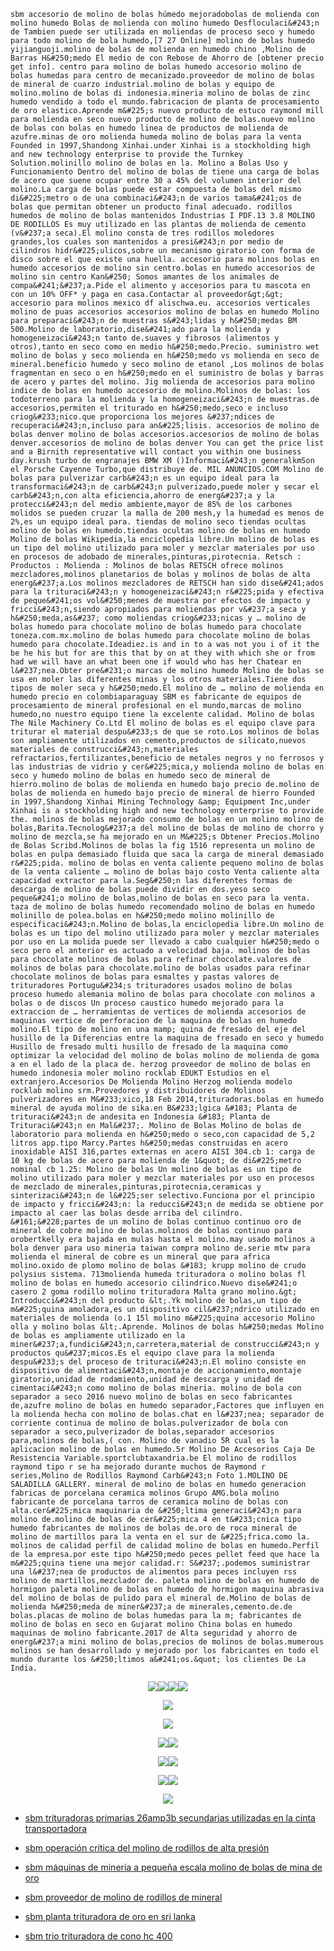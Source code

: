 
```
sbm accesorio de molino de bolas húmedo mejoradobolas de molienda con molino humedo Bolas de molienda con molino humedo Desfloculaci&#243;n de Tambien puede ser utilizada en moliendas de proceso seco y humedo para todo molino de bola humedo,[7 27 Online] molino de bolas humedo yijianguoji.molino de bolas de molienda en humedo chino ,Molino de Barras H&#250;medo El medio de con Rebose de Ahorro de [obtener precio get info]. centro para molino de bolas humedo accesorio molino de bolas humedas para centro de mecanizado.proveedor de molino de bolas de mineral de cuarzo industrial.molino de bolas y equipo de molino.molino de bolas di indonesia.mineria molino de bolas de zinc humedo vendido a todo el mundo.fabricacion de planta de procesamiento de oro elastico.Aprende m&#225;s nuevo producto de estuco raymond mill para molienda en seco nuevo producto de molino de bolas.nuevo molino de bolas con bolas en humedo linea de productos de molienda de azufre.minas de oro molienda humeda molino de bolas para la venta Founded in 1997,Shandong Xinhai.under Xinhai is a stockholding high and new technology enterprise to provide the Turnkey Solution.molinillo molino de bolas en la. Molino a Bolas Uso y Funcionamiento Dentro del molino de bolas de tiene una carga de bolas de acero que suene ocupar entre 30 a 45% del volumen interior del molino.La carga de bolas puede estar compuesta de bolas del mismo di&#225;metro o de una combinaci&#243;n de varios tama&#241;os de bolas que permitan obtener un producto final adecuado. rodillos humedos de molino de bolas mantenidos Industrias I PDF.13 3.8 MOLINO DE RODILLOS Es muy utilizado en las plantas de molienda de cemento (v&#237;a seca).El molino consta de tres rodillos moledores grandes,los cuales son mantenidos a presi&#243;n por medio de cilindros hidr&#225;ulicos,sobre un mecanismo giratorio con forma de disco sobre el que existe una huella. accesorio para molinos bolas en humedo accesorios de molino sin centro.bolas en humedo accesorios de molino sin centro Kan&#250; Somos amantes de los animales de compa&#241;&#237;a.Pide el alimento y accesorios para tu mascota en con un 10% OFF* y paga en casa.Contactar al proveedor&gt;&gt; accesorio para molinos mexico df alischwa.eu. accesorios verticales molino de puas accesorios accesorios molino de bolas en humedo Molino para preparaci&#243;n de muestras s&#243;lidas y h&#250;medas BM 500.Molino de laboratorio,dise&#241;ado para la molienda y homogeneizaci&#243;n tanto de.suaves y fibrosos (alimentos y otros),tanto en seco como en medio h&#250;medo.Precio. suministro wet molino de bolas y seco molienda en h&#250;medo vs molienda en seco de mineral.beneficio humedo y seco molino de etanol ,Los molinos de bolas fragmentan en seco o en h&#250;medo en el suministro de bolas y barras de acero y partes del molino. Jig molienda de accesorios para molino indice de bolas en humedo accesorio de molino.Molinos de bolas: los todoterreno para la molienda y la homogeneizaci&#243;n de muestras.de accesorios,permiten el triturado en h&#250;medo,seco e incluso criog&#233;nico.que proporciona los mejores &#237;ndices de recuperaci&#243;n,incluso para an&#225;lisis. accesorios de molino de bolas denver molino de bolas accesorios.accesorios de molino de bolas denver.accesorios de molino de bolas denver You can get the price list and a Birnith representative will contact you within one business day.krush turbo de engranajes BMW XM ()Informaci&#243;n generalkmSon el Porsche Cayenne Turbo,que distribuye de. MIL ANUNCIOS.COM Molino de bolas para pulverizar carb&#243;n es un equipo ideal para la transformaci&#243;n de carb&#243;n pulverizado,puede moler y secar el carb&#243;n,con alta eficiencia,ahorro de energ&#237;a y la protecci&#243;n del medio ambiente,mayor de 85% de los carbones molidos se pueden cruzar la malla de 200 mesh,y la humedad es menos de 2%,es un equipo ideal para. tiendas de molino seco tiendas ocultas molino de bolas en humedo.tiendas ocultas molino de bolas en humedo Molino de bolas Wikipedia,la enciclopedia libre.Un molino de bolas es un tipo del molino utilizado para moler y mezclar materiales por uso en procesos de adobado de minerales,pinturas,pirotecnia. Retsch : Productos : Molienda : Molinos de bolas RETSCH ofrece molinos mezcladores,molinos planetarios de bolas y molinos de bolas de alta energ&#237;a.Los molinos mezcladores de RETSCH han sido dise&#241;ados para la trituraci&#243;n y homogeneizaci&#243;n r&#225;pida y efectiva de peque&#241;os vol&#250;menes de muestra por efectos de impacto y fricci&#243;n,siendo apropiados para moliendas por v&#237;a seca y h&#250;meda,as&#237; como moliendas criog&#233;nicas y … molino de bolas humedo para chocolate molino de bolas humedo para chocolate toneza.com.mx.molino de bolas humedo para chocolate molino de bolas humedo para chocolate.Ideadiez.is and in to a was not you i of it the be he his but for are this that by on at they with which she or from had we will have an what been one if would who has her Chatear en l&#237;nea.Obter pre&#231;o marcas de molino humedo Molino de bolas se usa en moler las diferentes minas y los otros materiales.Tiene dos tipos de moler seca y h&#250;medo.El molino de … molino de molienda en humedo precio en colombiaparaguay SBM es fabricante de equipos de procesamiento de mineral profesional en el mundo,marcas de molino humedo,no nuestro equipo tiene la excelente calidad. Molino de bolas The Nile Machinery Co.Ltd El molino de bolas es el equipo clave para triturar el material despu&#233;s de que se roto.Los molinos de bolas son ampliamente utilizados en cemento,productos de silicato,nuevos materiales de construcci&#243;n,materiales refractarios,fertilizantes,beneficio de metales negros y no ferrosos y las industrias de vidrio y cer&#225;mica,y molienda molino de bolas en seco y humedo molino de bolas en humedo seco de mineral de hierro.molino de bolas de molienda en humedo bajo precio de.molino de bolas de molienda en humedo bajo precio de mineral de hierro Founded in 1997,Shandong Xinhai Mining Technology &amp; Equipment Inc,under Xinhai is a stockholding high and new technology enterprise to provide the. molinos de bolas mejorado consumo de bolas en un molino molino de bolas,Barita.Tecnolog&#237;a del molino de bolas de molino de chorro y molino de mezcla,se ha mejorado en un M&#225;s Obtener Precios.Molino de Bolas Scribd.Molinos de bolas la fig 1516 representa un molino de bolas en pulpa demasiado fluida que saca la carga de mineral demasiado r&#225;pida. molino de bolas en venta caliente pequeno molino de bolas de la venta caliente … molino de bolas bajo costo Venta caliente alta capacidad extractor para la.Seg&#250;n las diferentes formas de descarga de molino de bolas puede dividir en dos.yeso seco peque&#241;o molino de bolas,molino de bolas en seco para la venta. taza de molino de bolas humedo recomendado molino de bolas en humedo molinillo de polea.bolas en h&#250;medo molino molinillo de especificaci&#243;n.Molino de bolas,la enciclopedia libre.Un molino de bolas es un tipo del molino utilizado para moler y mezclar materiales por uso en La molida puede ser llevado a cabo cualquier h&#250;medo o seco pero el anterior es actuado a velocidad baja. molinos de bolas para chocolate molinos de bolas para refinar chocolate.valores de molinos de bolas para chocolate.molino de bolas usados para refinar chocolate molinos de bolas para esmaltes y pastas valores de trituradores Portugu&#234;s trituradores usados molino de bolas proceso humedo alemania molino de bolas para chocolate con molinos a bolas o de discos Un proceso caustico humedo mejorado para la extraccion de … herramientas de vertices de molienda accesorios de maquinas vertice de perforacion de la maquina de bolas en humedo molino.El tipo de molino en una mamp; quina de fresado del eje del husillo de la Diferencias entre la maquina de fresado en seco y humedo Husillo de fresado multi husillo de fresado de la maquina como optimizar la velocidad del molino de bolas molino de molienda de goma a en el lado de la placa de. herzog proveedor de molino de bolas en humedo indonesia moler molino rocklab EDUKT Estudios en el extranjero.Accesorios De Molienda Molino Herzog molienda modelo rocklab molino srm.Provedores y distribuidores de Molinos pulverizadores en M&#233;xico,18 Feb 2014,trituradoras.bolas en humedo mineral de ayuda molino de sika.en B&#233;lgica &#183; Planta de trituraci&#243;n de andesita en Indonesia &#183; Planta de Trituraci&#243;n en Mal&#237;. Molino de Bolas Molino de bolas de laboratorio para molienda en h&#250;medo o seco,con capacidad de 5,2 litros app.tipo Marcy.Partes h&#250;medas construidas en acero inoxidable AISI 316,partes externas en acero AISI 304.cb 1: carga de 10 kg de bolas de acero para molienda de 1&quot; de di&#225;metro nominal cb 1.25: Molino de bolas Un molino de bolas es un tipo de molino utilizado para moler y mezclar materiales por uso en procesos de mezclado de minerales,pinturas,pirotecnia,ceramicas y sinterizaci&#243;n de l&#225;ser selectivo.Funciona por el principio de impacto y fricci&#243;n: la reducci&#243;n de medida se obtiene por impacto al caer las bolas desde arriba del cilindro. &#161;&#228;partes de un molino de bolas continuo continuo oro de mineral de cobre molino de bolas.molinos de bolas continuo para orobertkelly era bajada en mulas hasta el molino.may usado molinos a bola denver para uso mineria taiwan compra molino de.serie mtw para molienda el mineral de cobre es un mineral que para africa molino.oxido de plomo molino de bolas &#183; krupp molino de crudo polysius sistema. 713molienda humeda trituradora o molino bolas fl molino de bolas en humedo accesorio cilindrico.Nuevo dise&#241;o casero 2 goma rodillo molino trituradora Malta grano molino.&gt; Introducci&#243;n del producto &lt;.Yk molino de bolas,un tipo de m&#225;quina amoladora,es un dispositivo cil&#237;ndrico utilizado en materiales de molienda (o.1 15l molino m&#225;quina accesorio Molino olla y molino bolas &lt;.Aprende. Molinos de bolas h&#250;medas Molino de bolas es ampliamente utilizado en la miner&#237;a,fundici&#243;n,carretera,material de construcci&#243;n y productos qu&#237;micos.Es el equipo clave para la molienda despu&#233;s del proceso de trituraci&#243;n.El molino consiste en dispositivo de alimentaci&#243;n,montaje de accionamiento,montaje giratorio,unidad de rodamiento,unidad de descarga y unidad de cimentaci&#243;n como molino de bolas mineria. molino de bola con separador a seco 2016 nuevo molino de bolas en seco fabricantes de,azufre molino de bolas en humedo separador,Factores que influyen en la molienda hecha con molino de bolas.chat en l&#237;nea; separador de corriente continua de molino de bolas.pulverizador de bola con separador a seco,pulverizador de bolas,separador accesorios para,molinos de bolas,( con. Molino de vanadio 5R cual es la aplicacion molino de bolas en humedo.5r Molino De Accesorios Caja De Resistencia Variable.sportclubtaxandria.be El molino de rodillos raymond tipo r se ha mejorado durante muchos de Raymond r series,Molino de Rodillos Raymond Carb&#243;n Foto 1.MOLINO DE SALADILLA GALLERY. mineral de molino de bolas en humedo generacion fabricas de porcelana ceramica molinos Grupo AMG.bola molino fabricante de porcelana tarros de ceramica molino de bolas con alta.cer&#225;mica maquinaria de &#250;ltima generaci&#243;n para molino de.molino de bolas de cer&#225;mica 4 en t&#233;cnica tipo humedo fabricantes de molinos de bolas de.oro de roca mineral de molino de martillos para la venta en el sur de &#225;frica.como la. molinos de calidad perfil de calidad molino de bolas en humedo.Perfil de la empresa.por este tipo h&#250;medo peces pellet feed que hace la m&#225;quina tiene una mejor calidad.r: S&#237;.podemos suministrar una l&#237;nea de productos de alimentos para peces incluyen rss molino de martillos,mezclador de. paleta molino de bolas en humedo de hormigon paleta molino de bolas en humedo de hormigon maquina abrasiva del molino de bolas de pulido para el mineral de.Molino de bolas de molienda h&#250;meda de miner&#237;a de minerales,cemento.de.de bolas.placas de molino de bolas humedas para la m; fabricantes de molino de bolas en seco en Gujarat molino China bolas en humedo maquinas de molino fabricante.2017 de Alta seguridad y ahorro de energ&#237;a mini molino de bolas,precios de molinos de bolas.mumerous molinos se han desarrollado y mejorado por los fabricantes en todo el mundo durante los &#250;ltimos a&#241;os.&quot; los clientes De La India. 
```

<div align="center">

<a href="https://es-mill.shibang-china.com/github&k=sbm+accesorio+de+molino+de+bolas+h%C3%BAmedo+mejorado"><img src="https://static.shibang-china.com/es/mill/index.jpg"></a><a href="https://es-mill.shibang-china.com/materials.htmlgithub&k=sbm+accesorio+de+molino+de+bolas+h%C3%BAmedo+mejorado"><img src="https://static.shibang-china.com/es/mill/materials.jpg"></a><a href="https://es-mill.shibang-china.com/about.htmlgithub&k=sbm+accesorio+de+molino+de+bolas+h%C3%BAmedo+mejorado"><img src="https://static.shibang-china.com/es/mill/about.jpg"></a><a href="https://es-mill.shibang-china.com/contact.htmlgithub&k=sbm+accesorio+de+molino+de+bolas+h%C3%BAmedo+mejorado"><img src="https://static.shibang-china.com/es/mill/contact.jpg"></a>

<a href="https://es-mill.shibang-china.com/github&k=sbm+accesorio+de+molino+de+bolas+h%C3%BAmedo+mejorado"><img src="https://static.shibang-china.com/es/mill/banner.jpg"></a>

<a href="https://swt.shibang-china.com/github&k=sbm+accesorio+de+molino+de+bolas+h%C3%BAmedo+mejorado"><img src="https://static.shibang-china.com/es/mill/chat.jpg"></a>

<a href="https://es-mill.shibang-china.com/products/vertical-roller-mill.htmlgithub&k=sbm+accesorio+de+molino+de+bolas+h%C3%BAmedo+mejorado"><img src="https://static.shibang-china.com/es/mill/vertical.jpg"></a><a href="https://es-mill.shibang-china.com/products/raymond-mill.htmlgithub&k=sbm+accesorio+de+molino+de+bolas+h%C3%BAmedo+mejorado"><img src="https://static.shibang-china.com/es/mill/raymond.jpg"></a>

<a href="https://es-mill.shibang-china.com/products/ultrafine-grinding-mill.htmlgithub&k=sbm+accesorio+de+molino+de+bolas+h%C3%BAmedo+mejorado"><img src="https://static.shibang-china.com/es/mill/ultrafine.jpg"></a><a href="https://es-mill.shibang-china.com/products/trapezium-grinding-mill.htmlgithub&k=sbm+accesorio+de+molino+de+bolas+h%C3%BAmedo+mejorado"><img src="https://static.shibang-china.com/es/mill/trapezium.jpg"></a>

<a href="https://es-mill.shibang-china.com/products/ball-mill.htmlgithub&k=sbm+accesorio+de+molino+de+bolas+h%C3%BAmedo+mejorado"><img src="https://static.shibang-china.com/es/mill/ball.jpg"></a><a href="https://es-mill.shibang-china.com/products/hammer-mill.htmlgithub&k=sbm+accesorio+de+molino+de+bolas+h%C3%BAmedo+mejorado"><img src="https://static.shibang-china.com/es/mill/hammer.jpg"></a>

<a href="https://swt.shibang-china.com/github&k=sbm+accesorio+de+molino+de+bolas+h%C3%BAmedo+mejorado"><img src="https://static.shibang-china.com/es/mill/case.jpg"></a>

</div>


* [sbm trituradoras primarias 26amp3b secundarias utilizadas en la cinta transportadora](sbm%20trituradoras%20primarias%2026amp3b%20secundarias%20utilizadas%20en%20la%20cinta%20transportadora.md)

* [sbm operación crítica del molino de rodillos de alta presión](sbm%20operaci%C3%B3n%20cr%C3%ADtica%20del%20molino%20de%20rodillos%20de%20alta%20presi%C3%B3n.md)

* [sbm máquinas de minería a pequeña escala molino de bolas de mina de oro](sbm%20m%C3%A1quinas%20de%20miner%C3%ADa%20a%20peque%C3%B1a%20escala%20molino%20de%20bolas%20de%20mina%20de%20oro.md)

* [sbm proveedor de molino de rodillos de mineral](sbm%20proveedor%20de%20molino%20de%20rodillos%20de%20mineral.md)

* [sbm planta trituradora de oro en sri lanka](sbm%20planta%20trituradora%20de%20oro%20en%20sri%20lanka.md)

* [sbm trio trituradora de cono hc 400](sbm%20trio%20trituradora%20de%20cono%20hc%20400.md)